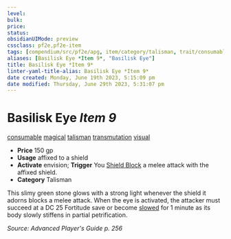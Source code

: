 ```yaml
---
level:
bulk:
price:
status:
obsidianUIMode: preview
cssclass: pf2e,pf2e-item
tags: [compendium/src/pf2e/apg, item/category/talisman, trait/consumable, trait/magical, trait/talisman, trait/transmutation, trait/visual]
aliases: [Basilisk Eye *Item 9*, "Basilisk Eye"]
title: Basilisk Eye *Item 9*
linter-yaml-title-alias: Basilisk Eye *Item 9*
date created: Monday, June 19th 2023, 5:15:09 pm
date modified: Thursday, June 29th 2023, 5:31:07 pm
---
```


# Basilisk Eye *Item 9*

[consumable](rules/traits/consumable.md) [magical](rules/traits/magical.md) [talisman](rules/traits/talisman.md) [transmutation](rules/traits/transmutation.md) [visual](rules/traits/visual.md)  

- **Price** 150 gp
- **Usage** affixed to a shield
- **Activate** envision; **Trigger** You [Shield Block](compendium/feats/shield-block.md) a melee attack with the affixed shield.
- **Category** Talisman

This slimy green stone glows with a strong light whenever the shield it adorns blocks a melee attack. When the eye is activated, the attacker must succeed at a DC 25 Fortitude save or become [slowed](rules/conditions.md#Slowed) for 1 minute as its body slowly stiffens in partial petrification.

*Source: Advanced Player's Guide p. 256*
